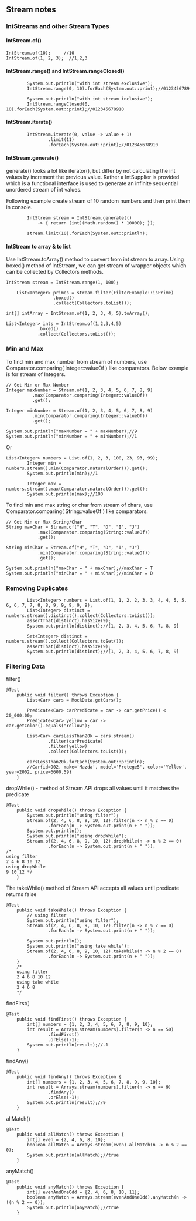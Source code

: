 ## Stream notes

### IntStreams and other Stream Types
#### IntStream.of()
```
IntStream.of(10);     //10
IntStream.of(1, 2, 3);  //1,2,3
```
#### IntStream.range() and IntStream.rangeClosed()

```
        System.out.println("with int stream exclusive");
        IntStream.range(0, 10).forEach(System.out::print);//0123456789

        System.out.println("with int stream inclusive");
        IntStream.rangeClosed(0, 10).forEach(System.out::print);//012345678910
```
#### IntStream.iterate()    
```
        IntStream.iterate(0, value -> value + 1)
                .limit(11)
                .forEach(System.out::print);//012345678910
```
#### IntStream.generate()
generate() looks a lot like iterator(), but differ by not calculating the int values by increment the previous value. Rather a IntSupplier is provided which is a functional interface is used to generate an infinite sequential unordered stream of int values.

Following example create stream of 10 random numbers and then print them in console.
```
        IntStream stream = IntStream.generate(() 
            -> { return (int)(Math.random() * 10000); }); 
 
        stream.limit(10).forEach(System.out::println); 
```
#### IntStream to array & to list
Use IntStream.toArray() method to convert from int stream to array.
Using boxed() method of IntStream, we can get stream of wrapper objects which can be collected by Collectors methods.
```
IntStream stream = IntStream.range(1, 100); 
     
    List<Integer> primes = stream.filter(FilterExample::isPrime)
                  .boxed()
                  .collect(Collectors.toList());
                  
int[] intArray = IntStream.of(1, 2, 3, 4, 5).toArray();

List<Integer> ints = IntStream.of(1,2,3,4,5)
            .boxed()
            .collect(Collectors.toList());
```
### Min and Max
To find min and max number from stream of numbers, use Comparator.comparing( Integer::valueOf ) like comparators. Below example is for stream of Integers.
```
// Get Min or Max Number
Integer maxNumber = Stream.of(1, 2, 3, 4, 5, 6, 7, 8, 9)
          .max(Comparator.comparing(Integer::valueOf))
          .get();
 
Integer minNumber = Stream.of(1, 2, 3, 4, 5, 6, 7, 8, 9)
          .min(Comparator.comparing(Integer::valueOf))
          .get();
 
System.out.println("maxNumber = " + maxNumber);//9
System.out.println("minNumber = " + minNumber);//1
```
Or 
```
List<Integer> numbers = List.of(1, 2, 3, 100, 23, 93, 99);
        Integer min = numbers.stream().min(Comparator.naturalOrder()).get();
        System.out.println(min);//1
        
        Integer max = numbers.stream().max(Comparator.naturalOrder()).get();
        System.out.println(max);//100
```
To find min and max string or char from stream of chars, use Comparator.comparing( String::valueOf ) like comparators.
```
// Get Min or Max String/Char
String maxChar = Stream.of("H", "T", "D", "I", "J")
            .max(Comparator.comparing(String::valueOf))
            .get();
 
String minChar = Stream.of("H", "T", "D", "I", "J")
            .min(Comparator.comparing(String::valueOf))
            .get();
 
System.out.println("maxChar = " + maxChar);//maxChar = T
System.out.println("minChar = " + minChar);//minChar = D
```
### Removing Duplicates
```
        List<Integer> numbers = List.of(1, 1, 2, 2, 3, 3, 4, 4, 5, 5, 6, 6, 7, 7, 8, 8, 9, 9, 9, 9, 9);
        List<Integer> distinct = numbers.stream().distinct().collect(Collectors.toList());
        assertThat(distinct).hasSize(9);
        System.out.println(distinct);//[1, 2, 3, 4, 5, 6, 7, 8, 9]

        Set<Integer> distinct = numbers.stream().collect(Collectors.toSet());
        assertThat(distinct).hasSize(9);
        System.out.println(distinct);//[1, 2, 3, 4, 5, 6, 7, 8, 9]
```
### Filtering Data
filter()
```
@Test
    public void filter() throws Exception {
        List<Car> cars = MockData.getCars();

        Predicate<Car> carPredicate = car -> car.getPrice() < 20_000.00;
        Predicate<Car> yellow = car -> car.getColor().equals("Yellow");

        List<Car> carsLessThan20k = cars.stream()
                .filter(carPredicate)
                .filter(yellow)
                .collect(Collectors.toList());

        carsLessThan20k.forEach(System.out::println);
        //Car{id=902, make='Mazda', model='Protege5', color='Yellow', year=2002, price=6600.59}
    }
```
dropWhile() - method of Stream API drops all values until it matches the predicate
```
@Test
    public void dropWhile() throws Exception {
        System.out.println("using filter");
        Stream.of(2, 4, 6, 8, 9, 10, 12).filter(n -> n % 2 == 0)
                .forEach(n -> System.out.print(n + " "));
        System.out.println();
        System.out.println("using dropWhile");
        Stream.of(2, 4, 6, 8, 9, 10, 12).dropWhile(n -> n % 2 == 0)
                .forEach(n -> System.out.print(n + " "));
/*
using filter
2 4 6 8 10 12 
using dropWhile
9 10 12 */
    }
```
The takeWhile() method of Stream API accepts all values until predicate returns false
```
@Test
    public void takeWhile() throws Exception {
        // using filter
        System.out.println("using filter");
        Stream.of(2, 4, 6, 8, 9, 10, 12).filter(n -> n % 2 == 0)
                .forEach(n -> System.out.print(n + " "));

        System.out.println();
        System.out.println("using take while");
        Stream.of(2, 4, 6, 8, 9, 10, 12).takeWhile(n -> n % 2 == 0)
                .forEach(n -> System.out.print(n + " "));
    }
    /*
    using filter
    2 4 6 8 10 12 
    using take while
    2 4 6 8 
    */
```
findFirst()
```
@Test
    public void findFirst() throws Exception {
        int[] numbers = {1, 2, 3, 4, 5, 6, 7, 8, 9, 10};
        int result = Arrays.stream(numbers).filter(n -> n == 50)
                .findFirst()
                .orElse(-1);
        System.out.println(result);//-1
    }
```
findAny()
```
@Test
    public void findAny() throws Exception {
        int[] numbers = {1, 2, 3, 4, 5, 6, 7, 8, 9, 9, 10};
        int result = Arrays.stream(numbers).filter(n -> n == 9)
                .findAny()
                .orElse(-1);
        System.out.println(result);//9
    }
```
allMatch()
```
@Test
    public void allMatch() throws Exception {
        int[] even = {2, 4, 6, 8, 10};
        boolean allMatch = Arrays.stream(even).allMatch(n -> n % 2 == 0);
        System.out.println(allMatch);//true
    }
```
anyMatch()
```
@Test
    public void anyMatch() throws Exception {
        int[] evenAndOneOdd = {2, 4, 6, 8, 10, 11};
        boolean anyMatch = Arrays.stream(evenAndOneOdd).anyMatch(n -> !(n % 2 == 0));
        System.out.println(anyMatch);//true
    }
```